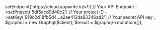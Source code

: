 <?php

use Appwrite\Client;
use Appwrite\Services\Graphql;

$client = new Client();

$client
    ->setEndpoint('https://cloud.appwrite.io/v1') // Your API Endpoint
    ->setProject('5df5acd0d48c2') // Your project ID
    ->setKey('919c2d18fb5d4...a2ae413da83346ad2') // Your secret API key
;

$graphql = new Graphql($client);

$result = $graphql->mutation([]);